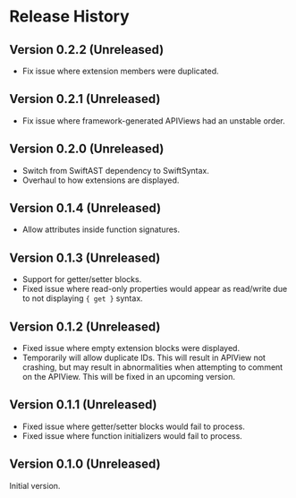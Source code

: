 # Release History

## Version 0.2.2 (Unreleased)
- Fix issue where extension members were duplicated.

## Version 0.2.1 (Unreleased)
- Fix issue where framework-generated APIViews had an
  unstable order.

## Version 0.2.0 (Unreleased)
- Switch from SwiftAST dependency to SwiftSyntax.
- Overhaul to how extensions are displayed.

## Version 0.1.4 (Unreleased)
- Allow attributes inside function signatures.

## Version 0.1.3 (Unreleased)
- Support for getter/setter blocks.
- Fixed issue where read-only properties would appear as
  read/write due to not displaying `{ get }` syntax.

## Version 0.1.2 (Unreleased)
- Fixed issue where empty extension blocks were displayed.
- Temporarily will allow duplicate IDs. This will result in
  APIView not crashing, but may result in abnormalities
  when attempting to comment on the APIView. This will be
  fixed in an upcoming version. 

## Version 0.1.1 (Unreleased)
- Fixed issue where getter/setter blocks would fail to process.
- Fixed issue where function initializers would fail to process.

## Version 0.1.0 (Unreleased)
Initial version.

